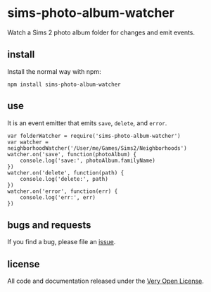 # sims-photo-album-watcher

Watch a Sims 2 photo album folder for changes and emit events.

## install

Install the normal way with npm:

	npm install sims-photo-album-watcher

## use

It is an event emitter that emits `save`, `delete`, and `error`.

	var folderWatcher = require('sims-photo-album-watcher')
	var watcher = neighborhoodWatcher('/User/me/Games/Sims2/Neighborhoods')
	watcher.on('save', function(photoAlbum) {
		console.log('save:', photoAlbum.familyName)
	})
	watcher.on('delete', function(path) {
		console.log('delete:', path)
	})
	watcher.on('error', function(err) {
		console.log('err:', err)
	})

## bugs and requests

If you find a bug, please file an [issue](https://github.com/tobiaslabs/sims-photo-album-watcher/issues).

## license

All code and documentation released under the [Very Open License](http://veryopenlicense.com).

